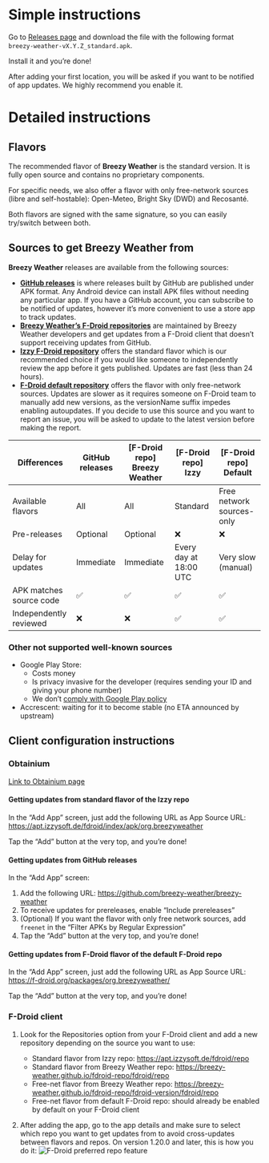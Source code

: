 # Simple instructions

Go to [Releases page](https://github.com/breezy-weather/breezy-weather/releases) and download the file with the following format `breezy-weather-vX.Y.Z_standard.apk`.

Install it and you’re done!

After adding your first location, you will be asked if you want to be notified of app updates. We highly recommend you enable it.


# Detailed instructions

## Flavors

The recommended flavor of **Breezy Weather** is the standard version. It is fully open source and contains no proprietary components.

For specific needs, we also offer a flavor with only free-network sources (libre and self-hostable): Open-Meteo, Bright Sky (DWD) and Recosanté.

Both flavors are signed with the same signature, so you can easily try/switch between both.


## Sources to get Breezy Weather from

**Breezy Weather** releases are available from the following sources:
- **[GitHub releases](https://github.com/breezy-weather/breezy-weather/releases)** is where releases built by GitHub are published under APK format. Any Android device can install APK files without needing any particular app. If you have a GitHub account, you can subscribe to be notified of updates, however it’s more convenient to use a store app to track updates.
- **[Breezy Weather’s F-Droid repositories](https://github.com/breezy-weather/fdroid-repo/blob/main/README.md)** are maintained by Breezy Weather developers and get updates from a F-Droid client that doesn’t support receiving updates from GitHub.
- **[Izzy F-Droid repository](https://apt.izzysoft.de/fdroid/index/info)** offers the standard flavor which is our recommended choice if you would like someone to independently review the app before it gets published. Updates are fast (less than 24 hours).
- **[F-Droid default repository](https://f-droid.org/packages/org.breezyweather/)** offers the flavor with only free-network sources. Updates are slower as it requires someone on F-Droid team to manually add new versions, as the versionName suffix impedes enabling autoupdates. If you decide to use this source and you want to report an issue, you will be asked to update to the latest version before making the report.

| Differences             | GitHub releases | [F-Droid repo] Breezy Weather | [F-Droid repo] Izzy    | [F-Droid repo] Default    |
|-------------------------|-----------------|-------------------------------|------------------------|---------------------------|
| Available flavors       | All             | All                           | Standard               | Free network sources-only |
| Pre-releases            | Optional        | Optional                      | ❌                      | ❌                         |
| Delay for updates       | Immediate       | Immediate                     | Every day at 18:00 UTC | Very slow (manual)        |
| APK matches source code | ✅               | ✅                             | ✅                      | ✅                         |
| Independently reviewed  | ❌               | ❌                             | ✅                      | ✅                         |

### Other not supported well-known sources

- Google Play Store:
  - Costs money
  - Is privacy invasive for the developer (requires sending your ID and giving your phone number)
  - We don’t [comply with Google Play policy](https://github.com/breezy-weather/breezy-weather/issues/31)
- Accrescent: waiting for it to become stable (no ETA announced by upstream)


## Client configuration instructions

### Obtainium

[Link to Obtainium page](https://github.com/ImranR98/Obtainium/blob/main/README.md)

#### Getting updates from standard flavor of the Izzy repo

In the “Add App” screen, just add the following URL as App Source URL: https://apt.izzysoft.de/fdroid/index/apk/org.breezyweather

Tap the “Add” button at the very top, and you’re done!

#### Getting updates from GitHub releases

In the “Add App” screen:
1. Add the following URL: https://github.com/breezy-weather/breezy-weather
2. To receive updates for prereleases, enable “Include prereleases”
3. (Optional) If you want the flavor with only free network sources, add `freenet` in the “Filter APKs by Regular Expression”
4. Tap the “Add” button at the very top, and you’re done!

#### Getting updates from F-Droid flavor of the default F-Droid repo

In the “Add App” screen, just add the following URL as App Source URL: https://f-droid.org/packages/org.breezyweather/

Tap the “Add” button at the very top, and you’re done!


### F-Droid client

1) Look for the Repositories option from your F-Droid client and add a new repository depending on the source you want to use:
   - Standard flavor from Izzy repo: https://apt.izzysoft.de/fdroid/repo
   - Standard flavor from Breezy Weather repo: https://breezy-weather.github.io/fdroid-repo/fdroid/repo
   - Free-net flavor from Breezy Weather repo: https://breezy-weather.github.io/fdroid-repo/fdroid-version/fdroid/repo
   - Free-net flavor from default F-Droid repo: should already be enabled by default on your F-Droid client

2) After adding the app, go to the app details and make sure to select which repo you want to get updates from to avoid cross-updates between flavors and repos. On version 1.20.0 and later, this is how you do it:
![F-Droid preferred repo feature](docs/fdroid_client_config.png)

